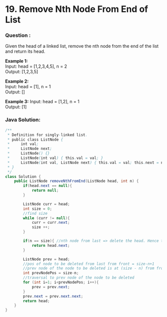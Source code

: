 # **19. Remove Nth Node From End of List**

### Question : 
Given the head of a linked list, remove the nth node from the end of the list and return its head.

 

**Example 1:**<br>
Input: head = [1,2,3,4,5], n = 2<br>
Output: [1,2,3,5]<br>

**Example 2:**<br>
Input: head = [1], n = 1<br>
Output: []<br>

**Example 3:**
Input: head = [1,2], n = 1<br>
Output: [1]


### Java Solution:
```java
/**
 * Definition for singly-linked list.
 * public class ListNode {
 *     int val;
 *     ListNode next;
 *     ListNode() {}
 *     ListNode(int val) { this.val = val; }
 *     ListNode(int val, ListNode next) { this.val = val; this.next = next; }
 * }
 */
class Solution {
    public ListNode removeNthFromEnd(ListNode head, int n) {
        if(head.next == null){
            return null;
        }

        ListNode curr = head;
        int size = 0;
        //find size
        while (curr != null){
            curr = curr.next;
            size ++;
        }

        if(n == size){ //nth node from last => delete the head. Hence the list starts from head.next
            return head.next;
        }

        ListNode prev = head;
        //pos of node to be deleted from last from front = size-n+1
        //prev node of the node to be deleted is at (size - n) from front
        int prevNodePos = size-n;
        //traversal to prev node of the node to be deleted
        for (int i=1; i<prevNodePos; i++){
            prev = prev.next;
        }
        prev.next = prev.next.next;
        return head;
    }
}
```